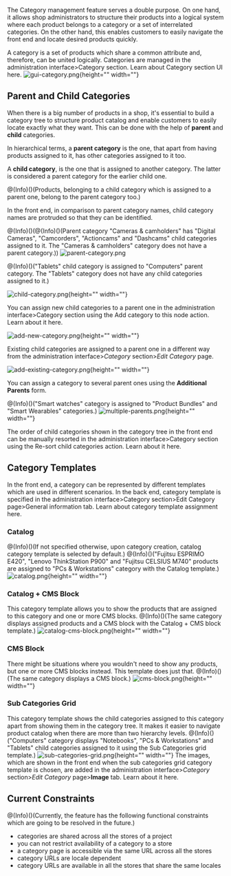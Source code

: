 The Category management feature serves a double purpose. On one hand, it allows shop administrators to structure their products into a logical system where each product belongs to a category or a set of interrelated categories. On the other hand, this enables customers to easily navigate the front end and locate desired products quickly.

A category is a set of products which share a common attribute and, therefore, can be united logically. Categories are managed in the administration interface>Category section. Learn about Category section UI here.
![gui-category.png](https://cdn.document360.io/9fafa0d5-d76f-40c5-8b02-ab9515d3e879/Images/Documentation/gui-category.png){height="" width=""}

## Parent and Child Categories
When there is a big number of products in a shop, it's essential to build a category tree to structure product catalog and enable customers to easily locate exactly what they want. This can be done with the help of **parent** and **child** categories.

In hierarchical terms, a **parent category** is the one, that apart from having products assigned to it, has other categories assigned to it too.

A **child category**, is the one that is assigned to another category. The latter is considered a parent category for the earlier child one.

@(Info)()(Products, belonging to a child category which is assigned to a parent one, belong to the parent category too.)

In the front end, in comparison to parent category names, child category names are protruded so that they can be identified.


@(Info)()(@(Info)()(Parent category "Cameras & camholders" has "Digital Cameras", "Camcorders", "Actioncams" and "Dashcams" child categories assigned to it. The "Cameras & camholders" category does not have a parent category.))
![parent-category.png](https://cdn.document360.io/9fafa0d5-d76f-40c5-8b02-ab9515d3e879/Images/Documentation/parent-category.png)


@(Info)()("Tablets" child category is assigned to "Computers" parent category. The "Tablets" category does not have any child categories assigned to it.)

![child-category.png](https://cdn.document360.io/9fafa0d5-d76f-40c5-8b02-ab9515d3e879/Images/Documentation/child-category.png){height="" width=""}

You can assign new child categories to a parent one in the administration interface>Category section using the Add category to this node action. Learn about it here.

![add-new-category.png](https://cdn.document360.io/9fafa0d5-d76f-40c5-8b02-ab9515d3e879/Images/Documentation/add-new-category.png){height="" width=""}

Existing child categories are assigned to a parent one in a different way from the administration interface>_Category_ section>_Edit Category_ page.

![add-existing-category.png](https://cdn.document360.io/9fafa0d5-d76f-40c5-8b02-ab9515d3e879/Images/Documentation/add-existing-category.png){height="" width=""}

You can assign a category to several parent ones using the **Additional Parents** form.

@(Info)()("Smart watches" category is assigned to "Product Bundles" and "Smart Wearables" categories.)
![multiple-parents.png](https://cdn.document360.io/9fafa0d5-d76f-40c5-8b02-ab9515d3e879/Images/Documentation/multiple-parents.png){height="" width=""}

The order of child categories shown in the category tree in the front end can be manually resorted in the administration interface>Category section using the Re-sort child categories action. Learn about it here.


## Category Templates
In the front end, a category can be represented by different templates which are used in different scenarios. In the back end, category template is specified in the administration interface>Category section>Edit Category page>General information tab. Learn about category template assignment here.


### Catalog
@(Info)()(If not specified otherwise, upon category creation, catalog category template is selected by default.)
@(Info)()("Fujitsu ESPRIMO E420", "Lenovo ThinkStation P900" and "Fujitsu CELSIUS M740" products are assigned to "PCs & Workstations" category with the Catalog template.)
![catalog.png](https://cdn.document360.io/9fafa0d5-d76f-40c5-8b02-ab9515d3e879/Images/Documentation/catalog.png){height="" width=""}

### Catalog + CMS Block
This category template allows you to show the products that are assigned to this category and one or more CMS blocks.
@(Info)()(The same category displays assigned products and a CMS block with the Catalog + CMS block template.)
![catalog-cms-block.png](https://cdn.document360.io/9fafa0d5-d76f-40c5-8b02-ab9515d3e879/Images/Documentation/catalog-cms-block.png){height="" width=""}

### CMS Block
There might be situations where you wouldn't need to show any products, but one or more CMS blocks instead. This template does just that.
@(Info)()(The same category displays a CMS block.)
![cms-block.png](https://cdn.document360.io/9fafa0d5-d76f-40c5-8b02-ab9515d3e879/Images/Documentation/cms-block.png){height="" width=""}

### Sub Categories Grid
This category template shows the child categories assigned to this category apart from showing them in the category tree. It makes it easier to navigate product catalog when there are more than two hierarchy levels.
@(Info)()("Computers" category displays "Notebooks", "PCs & Workstations" and "Tablets" child categories assigned to it using the Sub Categories grid template.)
![sub-categories-grid.png](https://cdn.document360.io/9fafa0d5-d76f-40c5-8b02-ab9515d3e879/Images/Documentation/sub-categories-grid.png){height="" width=""}
The images, which are shown in the front end when the sub categories grid category template is chosen, are added in the administration interface>_Category_ section>_Edit Category_ page>**Image** tab. Learn about it here.

## Current Constraints
@(Info)()(Currently, the feature has the following functional constraints which are going to be resolved in the future.)

* categories are shared across all the stores of a project
*  you can not restrict availability of a category to a store
* a category page is accessible via the same URL across all the stores
* category URLs are locale dependent
* category URLs are available in all the stores that share the same locales

<!--
**See also:**

* Creating a New Product Category
* Managing Categories in Admin UI
* Assigning a Template to a Category Page
* Assigning an Image to a Category in Admin UI
* Ordering Categories
* -->